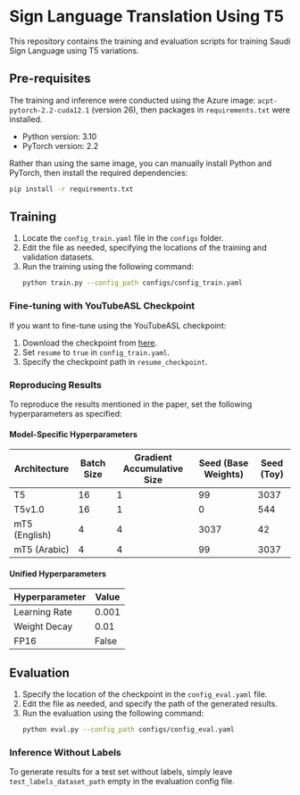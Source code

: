 # Sign Language Translation Using T5
This repository contains the training and evaluation scripts for training Saudi Sign Language using T5 variations.

## Pre-requisites
The training and inference were conducted using the Azure image: `acpt-pytorch-2.2-cuda12.1` (version 26), then packages in `requirements.txt` were installed.

- Python version: 3.10  
- PyTorch version: 2.2  

Rather than using the same image, you can manually install Python and PyTorch, then install the required dependencies:
```bash
pip install -r requirements.txt
```

## Training
1. Locate the `config_train.yaml` file in the `configs` folder.
2. Edit the file as needed, specifying the locations of the training and validation datasets.
3. Run the training using the following command:
   ```bash
   python train.py --config_path configs/config_train.yaml
   ```

### Fine-tuning with YouTubeASL Checkpoint
If you want to fine-tune using the YouTubeASL checkpoint:
1. Download the checkpoint from [here](https://drive.google.com/drive/folders/1TM1BrA6v4bJTd0rzSHFUp0yH-FmXO9nK?usp=drive_link).
2. Set `resume` to `true` in `config_train.yaml`.
3. Specify the checkpoint path in `resume_checkpoint`.

### Reproducing Results  

To reproduce the results mentioned in the paper, set the following hyperparameters as specified:  

#### Model-Specific Hyperparameters  

| Architecture       | Batch Size | Gradient Accumulative Size | Seed (Base Weights) | Seed (Toy) |
|-------------------|------------|----------------------------|----------------------|------------|
| T5               | 16         | 1                          | 99                  | 3037          |
| T5v1.0           | 16         | 1                          | 0                    | 544         |
| mT5 (English)    | 4          | 4                          | 3037                 | 42          |
| mT5 (Arabic)     | 4          | 4                          | 99                   | 3037          |

#### Unified Hyperparameters  

| Hyperparameter    | Value  |
|------------------|--------|
| Learning Rate    | 0.001  |
| Weight Decay     | 0.01   |
| FP16            | False  |

## Evaluation
1. Specify the location of the checkpoint in the `config_eval.yaml` file.
2. Edit the file as needed, and specify the path of the generated results.
3. Run the evaluation using the following command:
   ```bash
   python eval.py --config_path configs/config_eval.yaml
   ```
### Inference Without Labels
To generate results for a test set without labels, simply leave `test_labels_dataset_path` empty in the evaluation config file.
